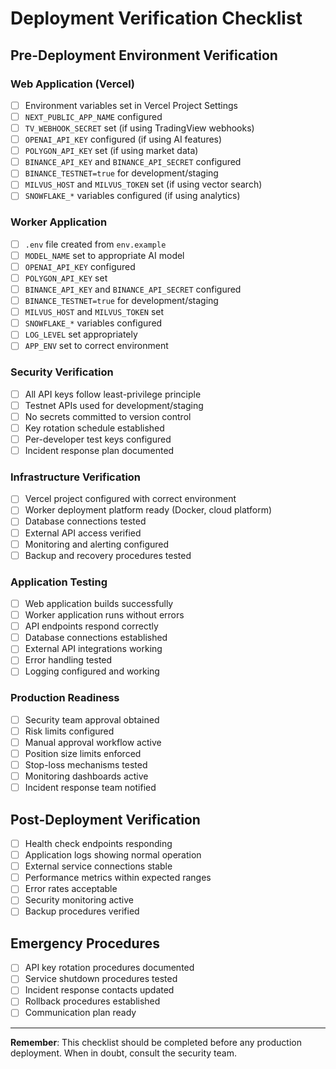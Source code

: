 # Deployment Verification Checklist

## Pre-Deployment Environment Verification

### Web Application (Vercel)

- [ ] Environment variables set in Vercel Project Settings
- [ ] `NEXT_PUBLIC_APP_NAME` configured
- [ ] `TV_WEBHOOK_SECRET` set (if using TradingView webhooks)
- [ ] `OPENAI_API_KEY` configured (if using AI features)
- [ ] `POLYGON_API_KEY` set (if using market data)
- [ ] `BINANCE_API_KEY` and `BINANCE_API_SECRET` configured
- [ ] `BINANCE_TESTNET=true` for development/staging
- [ ] `MILVUS_HOST` and `MILVUS_TOKEN` set (if using vector search)
- [ ] `SNOWFLAKE_*` variables configured (if using analytics)

### Worker Application

- [ ] `.env` file created from `env.example`
- [ ] `MODEL_NAME` set to appropriate AI model
- [ ] `OPENAI_API_KEY` configured
- [ ] `POLYGON_API_KEY` set
- [ ] `BINANCE_API_KEY` and `BINANCE_API_SECRET` configured
- [ ] `BINANCE_TESTNET=true` for development/staging
- [ ] `MILVUS_HOST` and `MILVUS_TOKEN` set
- [ ] `SNOWFLAKE_*` variables configured
- [ ] `LOG_LEVEL` set appropriately
- [ ] `APP_ENV` set to correct environment

### Security Verification

- [ ] All API keys follow least-privilege principle
- [ ] Testnet APIs used for development/staging
- [ ] No secrets committed to version control
- [ ] Key rotation schedule established
- [ ] Per-developer test keys configured
- [ ] Incident response plan documented

### Infrastructure Verification

- [ ] Vercel project configured with correct environment
- [ ] Worker deployment platform ready (Docker, cloud platform)
- [ ] Database connections tested
- [ ] External API access verified
- [ ] Monitoring and alerting configured
- [ ] Backup and recovery procedures tested

### Application Testing

- [ ] Web application builds successfully
- [ ] Worker application runs without errors
- [ ] API endpoints respond correctly
- [ ] Database connections established
- [ ] External API integrations working
- [ ] Error handling tested
- [ ] Logging configured and working

### Production Readiness

- [ ] Security team approval obtained
- [ ] Risk limits configured
- [ ] Manual approval workflow active
- [ ] Position size limits enforced
- [ ] Stop-loss mechanisms tested
- [ ] Monitoring dashboards active
- [ ] Incident response team notified

## Post-Deployment Verification

- [ ] Health check endpoints responding
- [ ] Application logs showing normal operation
- [ ] External service connections stable
- [ ] Performance metrics within expected ranges
- [ ] Error rates acceptable
- [ ] Security monitoring active
- [ ] Backup procedures verified

## Emergency Procedures

- [ ] API key rotation procedures documented
- [ ] Service shutdown procedures tested
- [ ] Incident response contacts updated
- [ ] Rollback procedures established
- [ ] Communication plan ready

---

**Remember**: This checklist should be completed before any production deployment. When in doubt, consult the security team. 
